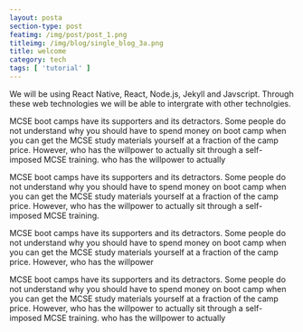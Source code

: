 ```yaml
---
layout: posta
section-type: post
featimg: /img/post/post_1.png
titleimg: /img/blog/single_blog_3a.png
title: welcome
category: tech
tags: [ 'tutorial' ]
---
```

<p class="excert">
We will be using React Native, React, Node.js, Jekyll and Javscript. Through these web technologies we will be able to intergrate with other technolgies.
</p>
<p>
MCSE boot camps have its supporters and its detractors. Some people do not understand why you
should have to spend money on boot camp when you can get the MCSE study materials yourself at a
fraction of the camp price. However, who has the willpower to actually sit through a
self-imposed MCSE training. who has the willpower to actually
</p>
<div class="quote-wrapper">
<div class="quotes">
MCSE boot camps have its supporters and its detractors. Some people do not understand why you
should have to spend money on boot camp when you can get the MCSE study materials yourself at
a fraction of the camp price. However, who has the willpower to actually sit through a
self-imposed MCSE training.
</div>
</div>
<p>
MCSE boot camps have its supporters and its detractors. Some people do not understand why you
should have to spend money on boot camp when you can get the MCSE study materials yourself at a
fraction of the camp price. However, who has the willpower
</p>
<p>
MCSE boot camps have its supporters and its detractors. Some people do not understand why you
should have to spend money on boot camp when you can get the MCSE study materials yourself at a
fraction of the camp price. However, who has the willpower to actually sit through a
self-imposed MCSE training. who has the willpower to actually
</p>